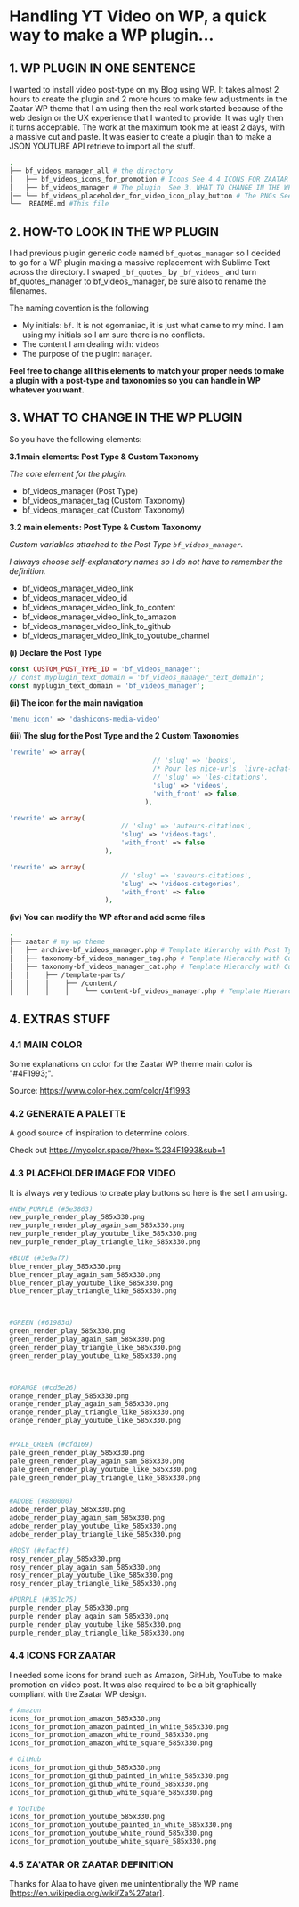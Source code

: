 # Handling YT Video on WP, a quick way to make a WP plugin...

## 1. WP PLUGIN IN ONE SENTENCE
I wanted to install video post-type on my Blog using WP.
It takes almost 2 hours to create the plugin and 2 more hours to make few adjustments in the Zaatar WP theme that I am using then the real work started because of the web design or the UX experience that I wanted to provide.
It was ugly then it turns acceptable. The work at the maximum took me at least 2 days, with a massive cut and paste. It was easier to create a plugin than to make a JSON YOUTUBE API retrieve to import all the stuff.

``` bash
.
├── bf_videos_manager_all # the directory
│   ├── bf_videos_icons_for_promotion # Icons See 4.4 ICONS FOR ZAATAR
│   ├── bf_videos_manager # The plugin  See 3. WHAT TO CHANGE IN THE WP PLUGIN
│── └── bf_videos_placeholder_for_video_icon_play_button # The PNGs See 4. EXTRAS STUFF
└──  README.md #This file
```


## 2. HOW-TO LOOK IN THE WP PLUGIN
I had previous plugin generic code named `bf_quotes_manager` so I decided to go for a WP plugin making a massive replacement with Sublime Text across the directory. I swaped `_bf_quotes_` by `_bf_videos_` and turn bf_quotes_manager to bf_videos_manager, be sure also to rename the filenames.

The naming covention is the following
- My initials: `bf`. It is not egomaniac, it is just what came to my mind. I am using my initials so I am sure there is no conflicts.
- The content I am dealing with: `videos`
- The purpose of the plugin: `manager`. 

**Feel free to change all this elements to match your proper needs to make a plugin with a post-type and taxonomies so you can handle in WP whatever you want.**

## 3. WHAT TO CHANGE IN THE WP PLUGIN

So you have the following elements:

**3.1 main elements: Post Type & Custom Taxonomy**

*The core element for the plugin.*

- bf_videos_manager (Post Type)
- bf_videos_manager_tag (Custom Taxonomy)
- bf_videos_manager_cat (Custom Taxonomy)

**3.2 main elements: Post Type & Custom Taxonomy**

*Custom variables attached to the Post Type `bf_videos_manager`.*

*I always choose self-explanatory names so I do not have to remember the definition.*

- bf_videos_manager_video_link
- bf_videos_manager_video_id
- bf_videos_manager_video_link_to_content
- bf_videos_manager_video_link_to_amazon
- bf_videos_manager_video_link_to_github
- bf_videos_manager_video_link_to_youtube_channel



**(i) Declare the Post Type**
```php
const CUSTOM_POST_TYPE_ID = 'bf_videos_manager';
// const myplugin_text_domain = 'bf_videos_manager_text_domain';
const myplugin_text_domain = 'bf_videos_manager';
```

**(ii) The icon for the main navigation**
```php
'menu_icon' => 'dashicons-media-video'
```

**(iii) The slug for the Post Type and the 2 Custom Taxonomies**
```php
'rewrite' => array(
                                    // 'slug' => 'books',
                                    /* Pour les nice-urls  livre-achat-occasion-ressources-formation */
                                    // 'slug' => 'les-citations',
                                    'slug' => 'videos',
                                    'with_front' => false,
                                  ),

'rewrite' => array(
                            // 'slug' => 'auteurs-citations',
                            'slug' => 'videos-tags',
                            'with_front' => false
                        ),

'rewrite' => array(
                            // 'slug' => 'saveurs-citations',
                            'slug' => 'videos-categories',
                            'with_front' => false
                        ),


```

**(iv) You can modify the WP after and add some files**

``` bash
.
├── zaatar # my wp theme
│   ├── archive-bf_videos_manager.php # Template Hierarchy with Post Types
│   ├── taxonomy-bf_videos_manager_tag.php # Template Hierarchy with Custom Taxonomies
│   ├── taxonomy-bf_videos_manager_cat.php # Template Hierarchy with Custom Taxonomies
│   │    ├── /template-parts/
│   │    │    ├── /content/
│   │    │    │    └── content-bf_videos_manager.php # Template Hierarchy with Partial and Miscellaneous Template Files
```


## 4. EXTRAS STUFF


### 4.1 MAIN COLOR
Some explanations on color for the Zaatar WP theme main color is "#4F1993;".

Source: https://www.color-hex.com/color/4f1993


### 4.2 GENERATE A PALETTE
A good source of inspiration to determine colors.

Check out https://mycolor.space/?hex=%234F1993&sub=1


### 4.3 PLACEHOLDER IMAGE FOR VIDEO
It is always very tedious to create play buttons so here is the set I am using.


``` bash
#NEW_PURPLE (#5e3863)
new_purple_render_play_585x330.png
new_purple_render_play_again_sam_585x330.png
new_purple_render_play_youtube_like_585x330.png
new_purple_render_play_triangle_like_585x330.png

#BLUE (#3e9af7)
blue_render_play_585x330.png
blue_render_play_again_sam_585x330.png
blue_render_play_youtube_like_585x330.png
blue_render_play_triangle_like_585x330.png



#GREEN (#61983d)
green_render_play_585x330.png
green_render_play_again_sam_585x330.png
green_render_play_triangle_like_585x330.png
green_render_play_youtube_like_585x330.png



#ORANGE (#cd5e26)
orange_render_play_585x330.png
orange_render_play_again_sam_585x330.png
orange_render_play_triangle_like_585x330.png
orange_render_play_youtube_like_585x330.png


#PALE_GREEN (#cfd169)
pale_green_render_play_585x330.png
pale_green_render_play_again_sam_585x330.png
pale_green_render_play_youtube_like_585x330.png
pale_green_render_play_triangle_like_585x330.png


#ADOBE (#880000)
adobe_render_play_585x330.png
adobe_render_play_again_sam_585x330.png
adobe_render_play_youtube_like_585x330.png
adobe_render_play_triangle_like_585x330.png

#ROSY (#efacff)
rosy_render_play_585x330.png
rosy_render_play_again_sam_585x330.png
rosy_render_play_youtube_like_585x330.png
rosy_render_play_triangle_like_585x330.png

#PURPLE (#351c75)
purple_render_play_585x330.png
purple_render_play_again_sam_585x330.png
purple_render_play_youtube_like_585x330.png
purple_render_play_triangle_like_585x330.png
```

### 4.4 ICONS FOR ZAATAR
I needed some icons for brand such as Amazon, GitHub, YouTube to make promotion on video post. It was also required to be a bit graphically compliant with the Zaatar WP design.

```bash
# Amazon
icons_for_promotion_amazon_585x330.png
icons_for_promotion_amazon_painted_in_white_585x330.png
icons_for_promotion_amazon_white_round_585x330.png
icons_for_promotion_amazon_white_square_585x330.png

# GitHub
icons_for_promotion_github_585x330.png
icons_for_promotion_github_painted_in_white_585x330.png
icons_for_promotion_github_white_round_585x330.png
icons_for_promotion_github_white_square_585x330.png

# YouTube
icons_for_promotion_youtube_585x330.png
icons_for_promotion_youtube_painted_in_white_585x330.png
icons_for_promotion_youtube_white_round_585x330.png
icons_for_promotion_youtube_white_square_585x330.png
```

### 4.5 ZA'ATAR OR ZAATAR DEFINITION
Thanks for Alaa to have given me unintentionally the WP name [https://en.wikipedia.org/wiki/Za%27atar].










